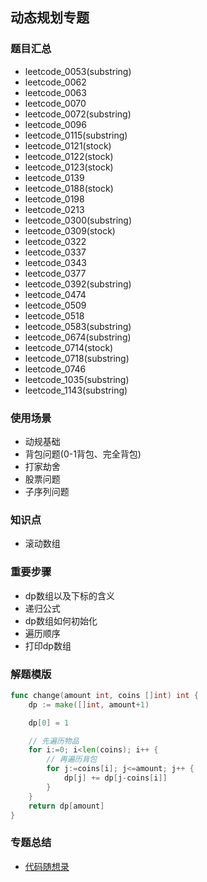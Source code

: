 ## 动态规划专题
### 题目汇总
- leetcode_0053(substring)
- leetcode_0062
- leetcode_0063
- leetcode_0070
- leetcode_0072(substring)
- leetcode_0096
- leetcode_0115(substring)
- leetcode_0121(stock)
- leetcode_0122(stock)
- leetcode_0123(stock)
- leetcode_0139
- leetcode_0188(stock)
- leetcode_0198
- leetcode_0213
- leetcode_0300(substring)
- leetcode_0309(stock)
- leetcode_0322
- leetcode_0337
- leetcode_0343
- leetcode_0377
- leetcode_0392(substring)
- leetcode_0474
- leetcode_0509
- leetcode_0518
- leetcode_0583(substring)
- leetcode_0674(substring)
- leetcode_0714(stock)
- leetcode_0718(substring)
- leetcode_0746
- leetcode_1035(substring)
- leetcode_1143(substring)

### 使用场景
- 动规基础
- 背包问题(0-1背包、完全背包)
- 打家劫舍
- 股票问题
- 子序列问题

### 知识点
- 滚动数组

### 重要步骤
- dp数组以及下标的含义
- 递归公式
- dp数组如何初始化
- 遍历顺序
- 打印dp数组


### 解题模版
```go
func change(amount int, coins []int) int {
	dp := make([]int, amount+1)

	dp[0] = 1

	// 先遍历物品
	for i:=0; i<len(coins); i++ {
		// 再遍历背包
		for j:=coins[i]; j<=amount; j++ {
			dp[j] += dp[j-coins[i]]
		}
	}
	return dp[amount]
}
```

### 专题总结
- [代码随想录](https://programmercarl.com/)